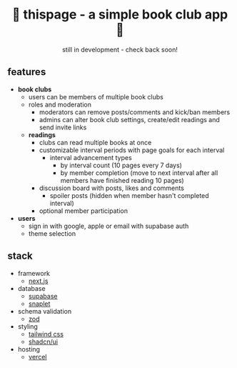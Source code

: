 <h1 align="center">🔖 thispage - a simple book club app 🔖</h1>

<p align="center">
still in development - check back soon!
</p>

## features

- **book clubs**
  - users can be members of multiple book clubs
  - roles and moderation
    - moderators can remove posts/comments and kick/ban members
    - admins can alter book club settings, create/edit readings and send invite links
  - **readings**
    - clubs can read multiple books at once
    - customizable interval periods with page goals for each interval
      - interval advancement types
        - by interval count (10 pages every 7 days)
        - by member completion (move to next interval after all members have finished reading 10 pages)
    - discussion board with posts, likes and comments
      - spoiler posts (hidden when member hasn't completed interval)
    - optional member participation
- **users**
  - sign in with google, apple or email with supabase auth
  - theme selection

## stack

- framework
  - [next.js](https://nextjs.org)
- database
  - [supabase](https://supabase.com/)
  - [snaplet](https://www.snaplet.dev/)
- schema validation
  - [zod](https://zod.dev/)
- styling
  - [tailwind css](https://tailwindcss.com)
  - [shadcn/ui](https://ui.shadcn.com/)
- hosting
  - [vercel](https://vercel.com/)
